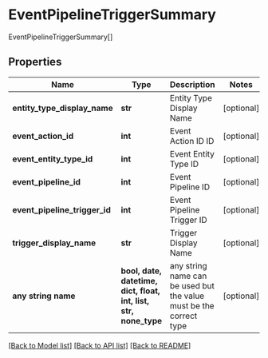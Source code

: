 # EventPipelineTriggerSummary

EventPipelineTriggerSummary[]

## Properties
Name | Type | Description | Notes
------------ | ------------- | ------------- | -------------
**entity_type_display_name** | **str** | Entity Type Display Name | [optional] 
**event_action_id** | **int** | Event Action ID ID | [optional] 
**event_entity_type_id** | **int** | Event Entity Type ID | [optional] 
**event_pipeline_id** | **int** | Event Pipeline ID | [optional] 
**event_pipeline_trigger_id** | **int** | Event Pipeline Trigger ID | [optional] 
**trigger_display_name** | **str** | Trigger Display Name | [optional] 
**any string name** | **bool, date, datetime, dict, float, int, list, str, none_type** | any string name can be used but the value must be the correct type | [optional]

[[Back to Model list]](../README.md#documentation-for-models) [[Back to API list]](../README.md#documentation-for-api-endpoints) [[Back to README]](../README.md)


